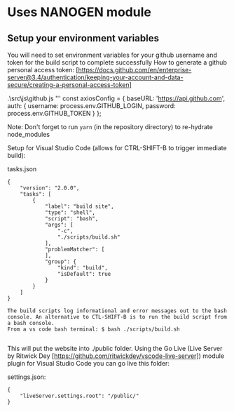 # Uses NANOGEN module

## Setup your environment variables
You will need to set environment variables for your github username and token for the build script to complete successfully
How to generate a github personal access token: [https://docs.github.com/en/enterprise-server@3.4/authentication/keeping-your-account-and-data-secure/creating-a-personal-access-token]


.\src\js\github.js
'''
const axiosConfig = {
    baseURL: 'https://api.github.com',
    auth: {
        username: process.env.GITHUB_LOGIN,
        password: process.env.GITHUB_TOKEN
    }
};

Note: Don't forget to run `yarn` (in the repository directory) to re-hydrate node\_modules

Setup for Visual Studio Code (allows for CTRL-SHIFT-B to trigger immediate build):

tasks.json
```
{
    "version": "2.0.0",
    "tasks": [
        {
            "label": "build site",
            "type": "shell",
            "script": "bash",
            "args": [
                "-c",
                "./scripts/build.sh"
            ],
            "problemMatcher": [
            ],
            "group": {
                "kind": "build",
                "isDefault": true
            }
        }
    ]
}

The build scripts log informational and error messages out to the bash console. An alternative to CTL-SHIFT-B is to run the build script from a bash console. 
From a vs code bash terminal: $ bash ./scripts/build.sh


```

This will put the website into ./public folder. Using the Go Live (Live Server by Ritwick Dey [https://github.com/ritwickdey/vscode-live-server]) module plugin for Visual Studio Code you can go live this folder:

settings.json:
```
{
    "liveServer.settings.root": "/public/"
}
```
